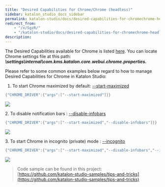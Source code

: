 ```yaml
---
title: "Desired Capabilities for Chrome/Chrome (headless)"
sidebar: katalon_studio_docs_sidebar
permalink: katalon-studio/docs/desired-capabilities-for-chromechrome-headless.html
redirect_from:
    - "/x/SgzR/"
    - "/katalon-studio/docs/desired-capabilities-for-chromechrome-headless/"
description:
---
```

The Desired Capabilities available for Chrome is listed [here](http://chromedriver.chromium.org/capabilities). You can locate Chrome settings file at this path: **_<Project folder>\\settings\\internal\\com.kms.katalon.core.webui.chrome.properties._**

Please refer to some common examples below regard to how to manage Desired Capabilities for Chrome in Katalon Studio: 

1.  To start Chrome maximized by default: [--start-maximized](https://peter.sh/experiments/chromium-command-line-switches/#start-maximized)

```groovy
{"CHROME_DRIVER":{"args":["--start-maximized"]}}

```

![](../../images/katalon-studio/docs/desired-capabilities-for-chromechrome-headless/Screen-Shot-2018-07-17-at-16.38.57.png)

2\. To disable notification bars : [--disable-infobars](https://peter.sh/experiments/chromium-command-line-switches/#disable-infobars)

```groovy
{"CHROME_DRIVER":{"args":["--start-maximized","--disable-infobars"]}}

```

![](../../images/katalon-studio/docs/desired-capabilities-for-chromechrome-headless/Screen-Shot-2018-07-17-at-17.03.42.png)


3\. To start Chrome in incognito (private) mode : [--incognito](https://peter.sh/experiments/chromium-command-line-switches/#incognito)

```groovy
{"CHROME_DRIVER":{"args":["--start-maximized","--disable-infobars","--incognito"]}}

```

![](../../images/katalon-studio/docs/desired-capabilities-for-chromechrome-headless/Screen-Shot-2018-07-18-at-10.06.27.png)

> Code sample can be found in this project: [https://github.com/katalon-studio-samples/tips-and-tricks](https://github.com/katalon-studio-samples/tips-and-tricks)